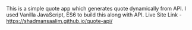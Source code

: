 This is a simple quote app which generates quote dynamically from API. I used Vanilla JavaScript, ES6 to build this along with API.
Live Site Link - https://shadmansaalim.github.io/quote-api/
